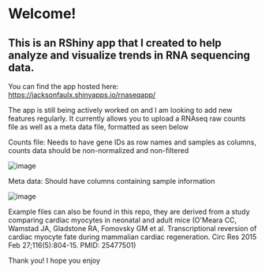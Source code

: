 # Welcome! 
## This is an RShiny app that I created to help analyze and visualize trends in RNA sequencing data.
 
You can find the app hosted here: https://jacksonfaulx.shinyapps.io/rnaseqapp/ 

The app is still being actively worked on and I am looking to add new features regularly. It currently allows you to upload a RNAseq raw counts file as well as a meta data file, formatted as seen below


Counts file: Needs to have gene IDs as row names and samples as columns, counts data should be non-normalized and non-filtered

![image](https://github.com/jfaulx/RNAseq_Analysis/assets/143756015/01ffb169-b3eb-43b3-93fa-6e0eb6043864)


Meta data: Should have columns containing sample information

![image](https://github.com/jfaulx/RNAseq_Analysis/assets/143756015/736e8579-8148-4e07-a691-6aa108e5b155)

Example files can also be found in this repo, they are derived from a study comparing cardiac myocytes in neonatal and adult mice
(O'Meara CC, Wamstad JA, Gladstone RA, Fomovsky GM et al. Transcriptional reversion of cardiac myocyte fate during mammalian cardiac regeneration. Circ Res 2015 Feb 27;116(5):804-15. PMID: 25477501)

Thank you! I hope you enjoy
